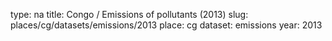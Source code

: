 type: na
title: Congo / Emissions of pollutants (2013)
slug: places/cg/datasets/emissions/2013
place: cg
dataset: emissions
year: 2013
